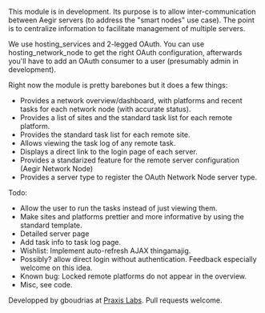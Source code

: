 This module is in development. Its purpose is to allow inter-communication between Aegir servers (to address the "smart nodes" use case). The point is to centralize information to facilitate management of multiple servers.

We use hosting\_services and 2-legged OAuth. You can use hosting\_network\_node to get the right OAuth configuration, afterwards you'll have to add an OAuth consumer to a user (presumably admin in development).

Right now the module is pretty barebones but it does a few things:
 * Provides a network overview/dashboard, with platforms and recent tasks for each network node (with accurate status).
 * Provides a list of sites and the standard task list for each remote platform.
 * Provides the standard task list for each remote site.
 * Allows viewing the task log of any remote task.
 * Displays a direct link to the login page of each server.
 * Provides a standarized feature for the remote server configuration (Aegir Network Node)
 * Provides a server type to register the OAuth Network Node server type.

Todo:
 * Allow the user to run the tasks instead of just viewing them.
 * Make sites and platforms prettier and more informative by using the standard template.
 * Detailed server page
 * Add task info to task log page.
 * Wishlist: Implement auto-refresh AJAX thingamajig.
 * Possibly? allow direct login without authentication. Feedback especially welcome on this idea.
 * Known bug: Locked remote platforms do not appear in the overview.
 * Misc, see code.


Developped by gboudrias at [Praxis Labs](https://praxis.coop). Pull requests welcome.
